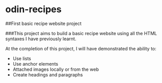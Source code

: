 # odin-recipes
##First basic recipe website project

###This project aims to build a basic recipe website using all the HTML syntaxes I have previously learnt.

At the completion of this project, I will have demonstrated the ability to:
- Use lists
- Use anchor elements
- Attached images locally or from the web
- Create headings and paragraphs

